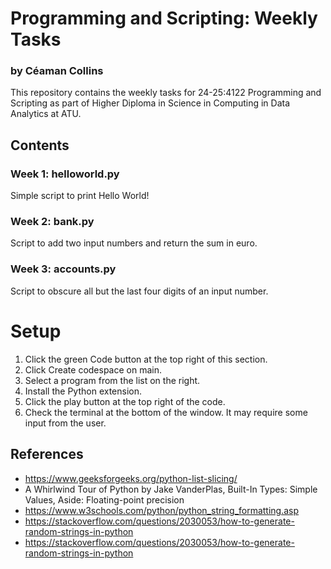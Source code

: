 # Programming and Scripting: Weekly Tasks
### by Céaman Collins

This repository contains the weekly tasks for 24-25:4122 Programming and Scripting as part of Higher Diploma in Science in Computing in Data Analytics at ATU.

## Contents

### Week 1: helloworld.py 

Simple script to print Hello World!

### Week 2: bank.py

Script to add two input numbers and return the sum in euro.

### Week 3: accounts.py

Script to obscure all but the last four digits of an input number.

# Setup

1. Click the green Code button at the top right of this section.
2. Click Create codespace on main.
3. Select a program from the list on the right.
4. Install the Python extension.
5. Click the play button at the top right of the code.
6. Check the terminal at the bottom of the window. It may require some input from the user.

## References

- https://www.geeksforgeeks.org/python-list-slicing/
- A Whirlwind Tour of Python by Jake VanderPlas, Built-In Types: Simple Values, Aside: Floating-point precision
- https://www.w3schools.com/python/python_string_formatting.asp
- https://stackoverflow.com/questions/2030053/how-to-generate-random-strings-in-python
- https://stackoverflow.com/questions/2030053/how-to-generate-random-strings-in-python